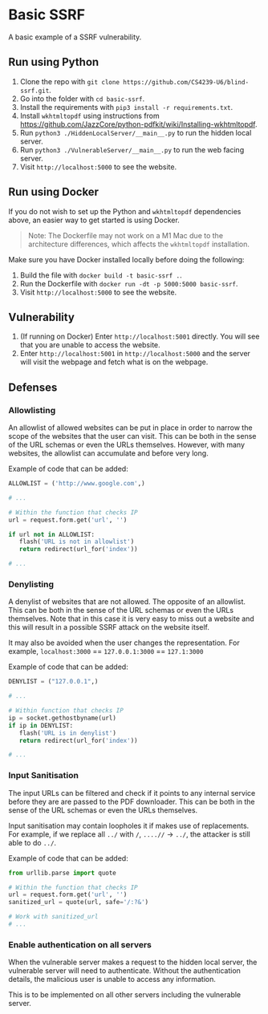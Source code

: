 # Basic SSRF

A basic example of a SSRF vulnerability.

## Run using Python

1. Clone the repo with `git clone https://github.com/CS4239-U6/blind-ssrf.git`.
1. Go into the folder with `cd basic-ssrf`.
1. Install the requirements with `pip3 install -r requirements.txt`.
1. Install `wkhtmltopdf` using instructions from <https://github.com/JazzCore/python-pdfkit/wiki/Installing-wkhtmltopdf>.
1. Run `python3 ./HiddenLocalServer/__main__.py` to run the hidden local server.
1. Run `python3 ./VulnerableServer/__main__.py` to run the web facing server.
1. Visit `http://localhost:5000` to see the website.

## Run using Docker

If you do not wish to set up the Python and `wkhtmltopdf` dependencies above, an easier way to get started is using Docker.

> Note: The Dockerfile may not work on a M1 Mac due to the architecture differences, which affects the `wkhtmltopdf` installation.

Make sure you have Docker installed locally before doing the following:

1. Build the file with `docker build -t basic-ssrf .`.
1. Run the Dockerfile with `docker run -dt -p 5000:5000 basic-ssrf`.
1. Visit `http://localhost:5000` to see the website.

## Vulnerability

1. (If running on Docker) Enter `http://localhost:5001` directly. You will see that you are unable to access the website.
1. Enter `http://localhost:5001` in `http://localhost:5000` and the server will visit the webpage and fetch what is on the webpage.

## Defenses

### Allowlisting

An allowlist of allowed websites can be put in place in order to narrow the scope of the websites that the user can visit.
This can be both in the sense of the URL schemas or even the URLs themselves.
However, with many websites, the allowlist can accumulate and before very long.

Example of code that can be added:

```python
ALLOWLIST = ('http://www.google.com',)

# ...

# Within the function that checks IP
url = request.form.get('url', '')

if url not in ALLOWLIST:
   flash('URL is not in allowlist')
   return redirect(url_for('index'))

# ...
```

### Denylisting

A denylist of websites that are not allowed. The opposite of an allowlist.
This can be both in the sense of the URL schemas or even the URLs themselves.
Note that in this case it is very easy to miss out a website and this will result in a possible SSRF attack on the website itself.

It may also be avoided when the user changes the representation.
For example, `localhost:3000` == `127.0.0.1:3000` == `127.1:3000`

Example of code that can be added:

```python
DENYLIST = ("127.0.0.1",)

# ...

# Within function that checks IP
ip = socket.gethostbyname(url)
if ip in DENYLIST:
   flash('URL is in denylist')
   return redirect(url_for('index'))

# ...
```

### Input Sanitisation

The input URLs can be filtered and check if it points to any internal service before they are are passed to the PDF downloader.
This can be both in the sense of the URL schemas or even the URLs themselves.

Input sanitisation may contain loopholes it if makes use of replacements.
For example, if we replace all `../` with `/`, `....//` -> `../`, the attacker is still able to do `../`.

Example of code that can be added:

```python
from urllib.parse import quote

# Within the function that checks IP
url = request.form.get('url', '')
sanitized_url = quote(url, safe='/:?&')

# Work with sanitized_url
# ...
```

### Enable authentication on all servers

When the vulnerable server makes a request to the hidden local server, the vulnerable server will need to authenticate.
Without the authentication details, the malicious user is unable to access any information.

This is to be implemented on all other servers including the vulnerable server.
